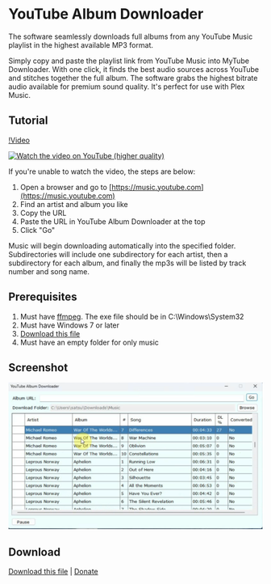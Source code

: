 # YouTube Album Downloader

The software seamlessly downloads full albums from any YouTube Music playlist in the highest available MP3 format.

Simply copy and paste the playlist link from YouTube Music into MyTube Downloader. With one click, it finds the best audio sources across YouTube and stitches together the full album. The software grabs the highest bitrate audio available for premium sound quality. It's perfect for use with Plex Music. 

## Tutorial

[!Video](YTAD.mp4)

[![Watch the video on YouTube (higher quality)](https://img.youtube.com/vi/b63SMejWNHM/0.jpg)](https://youtu.be/b63SMejWNHM)

If you're unable to watch the video, the steps are below:

1. Open a browser and go to [https://music.youtube.com](https://music.youtube.com)
2. Find an artist and album you like
3. Copy the URL
4. Paste the URL in YouTube Album Downloader at the top
5. Click "Go"

Music will begin downloading automatically into the specified folder. Subdirectories will include one subdirectory for each artist, then a subdirectory for each album, and finally the mp3s will be listed by track number and song name.

## Prerequisites

1. Must have [ffmpeg](https://ffmpeg.org/). The exe file should be in C:\Windows\System32
2. Must have Windows 7 or later
3. [Download this file](https://github.com/rkrehn/YTAD/releases/tag/main)
4. Must have an empty folder for only music

## Screenshot

![Screenshot](2023-12-11_22-45.png)

## Download

[Download this file](https://github.com/rkrehn/YTAD/releases/tag/main) | [Donate](https://www.paypal.com/donate/?hosted_button_id=E67KQM3NRZE6W)
